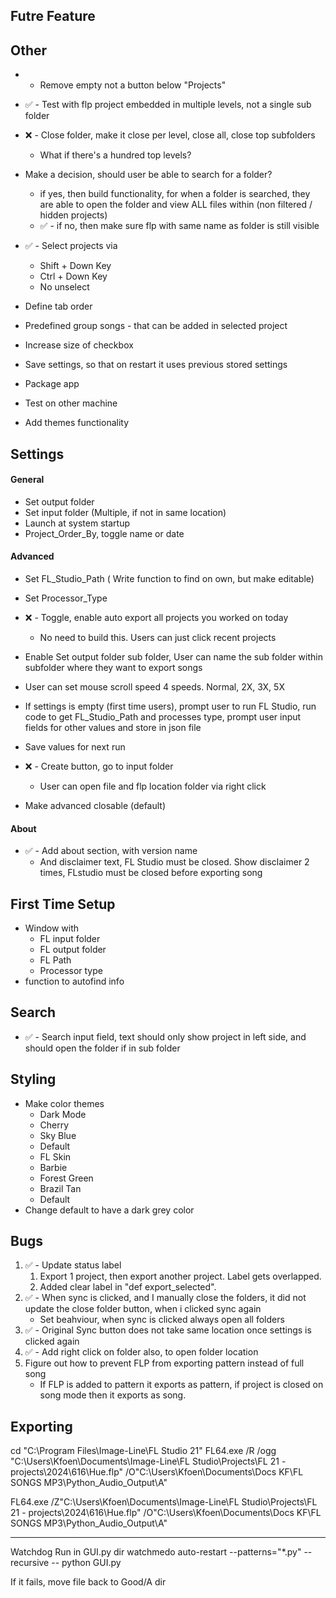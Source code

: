 ## **Futre Feature**



## **Other**
-  - Remove empty not a button below "Projects"
- ✅ - Test with flp project embedded in multiple levels, not a single sub folder 
- ❌ - Close folder, make it close per level, close all, close top subfolders
    - What if there's a hundred top levels?
- Make a decision, should user be able to search for a folder?
    - if yes, then build functionality, for when a folder is searched, they are able to open the folder and view ALL files within (non filtered / hidden projects)
    -  ✅ - if no, then make sure flp with same name as folder is still visible
- ✅ - Select projects via
    - Shift + Down Key
    - Ctrl + Down Key
    - No unselect
- Define tab order
- Predefined group songs - that can be added in selected project
- Increase size of checkbox

- Save settings, so that on restart it uses previous stored settings
- Package app
- Test on other machine
- Add themes functionality



## **Settings**
#### General
- Set output folder 
- Set input folder (Multiple, if not in same location)
- Launch at system startup
- Project_Order_By, toggle name or date

#### Advanced
- Set FL_Studio_Path ( Write function to find on own, but make editable)
- Set Processor_Type
- ❌ - Toggle, enable auto export all projects you worked on today
    - No need to build this. Users can just click recent projects
- Enable Set output folder sub folder, User can name the sub folder within subfolder where they want to export songs
- User can set mouse scroll speed 4 speeds. Normal, 2X, 3X, 5X

- If settings is empty (first time users), prompt user to run FL Studio, run code to get FL_Studio_Path and processes type, prompt user input fields for other values and store in json file
 - Save values for next run
- ❌ - Create button, go to input folder
    - User can open file and flp location folder via right click

- Make advanced closable (default)

#### About
- ✅ - Add about section, with version name
    - And disclaimer text, FL Studio must be closed. Show disclaimer 2 times, FLstudio must be closed before exporting song


## **First Time Setup**
- Window with 
    - FL input folder
    - FL output folder
    - FL Path
    - Processor type
- function to autofind info



## **Search**
- ✅ - Search input field, text should only show project in left side, and should open the folder if in sub folder


## **Styling**
- Make color themes
    - Dark Mode
    - Cherry 
    - Sky Blue
    - Default
    - FL Skin
    - Barbie 
    - Forest Green
    - Brazil Tan
    - Default
- Change default to have a dark grey color




## **Bugs**
1. ✅ - Update status label
    1. Export 1 project, then export another project. Label gets overlapped.
    2. Added clear label in "def export_selected". 
2. ✅ - When sync is clicked, and I manually close the folders, it did not update  the close folder button, when i clicked sync again
    - Set beahviour, when sync is clicked always open all folders
3. ✅ - Original Sync button does not take same location once settings is clicked again
4. ✅ - Add right click on folder also, to open folder location
5. Figure out how to prevent FLP from exporting pattern instead of full song
    - If FLP is added to pattern it exports as pattern, if project is closed on song mode then it exports as song.



## **Exporting**
cd "C:\Program Files\Image-Line\FL Studio 21" 
FL64.exe /R /ogg "C:\Users\Kfoen\Documents\Image-Line\FL Studio\Projects\FL 21 - projects\2024\616\Hue.flp" /O"C:\Users\Kfoen\Documents\Docs KF\FL SONGS MP3\Python_Audio_Output\A"


FL64.exe /Z"C:\Users\Kfoen\Documents\Image-Line\FL Studio\Projects\FL 21 - projects\2024\616\Hue.flp" /O"C:\Users\Kfoen\Documents\Docs KF\FL SONGS MP3\Python_Audio_Output\A"

---
Watchdog
Run in GUI.py dir
watchmedo auto-restart --patterns="*.py" --recursive -- python GUI.py

If it fails, move file back to Good/A dir
